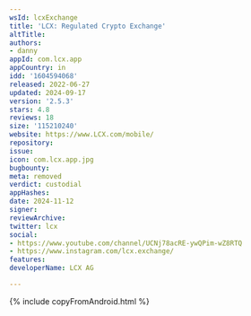 ```yaml
---
wsId: lcxExchange
title: 'LCX: Regulated Crypto Exchange'
altTitle: 
authors:
- danny
appId: com.lcx.app
appCountry: in
idd: '1604594068'
released: 2022-06-27
updated: 2024-09-17
version: '2.5.3'
stars: 4.8
reviews: 18
size: '115210240'
website: https://www.LCX.com/mobile/
repository: 
issue: 
icon: com.lcx.app.jpg
bugbounty: 
meta: removed
verdict: custodial
appHashes: 
date: 2024-11-12
signer: 
reviewArchive: 
twitter: lcx
social:
- https://www.youtube.com/channel/UCNj78acRE-ywQPim-wZ8RTQ
- https://www.instagram.com/lcx.exchange/
features: 
developerName: LCX AG

---
```


{% include copyFromAndroid.html %}


